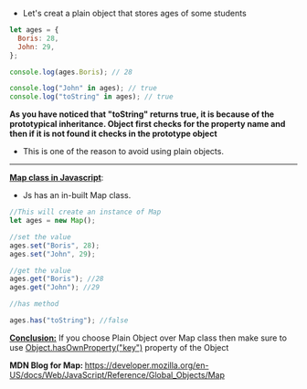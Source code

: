 - Let's creat a plain object that stores ages of some students

```js
let ages = {
  Boris: 28,
  John: 29,
};
```

```js
console.log(ages.Boris); // 28

console.log("John" in ages); // true
console.log("toString" in ages); // true
```

<strong> As you have noticed that "toString" returns true, it is because of the prototypical inheritance. Object first checks for the property name and then if it is not found it checks in the prototype object </strong>

- This is one of the reason to avoid using plain objects.

---

<strong><u>Map class in Javascript</u></strong>:

- Js has an in-built Map class.

```js
//This will create an instance of Map
let ages = new Map();
```

```js
//set the value
ages.set("Boris", 28);
ages.set("John", 29);
```

```js
//get the value
ages.get("Boris"); //28
ages.get("John"); //29
```

```js
//has method

ages.has("toString"); //false
```

<u><strong>Conclusion:</strong></u>
If you choose Plain Object over Map class then make sure to use <u>Object.hasOwnProperty("key")</u> property of the Object

<strong>MDN Blog for Map: </strong> https://developer.mozilla.org/en-US/docs/Web/JavaScript/Reference/Global_Objects/Map
